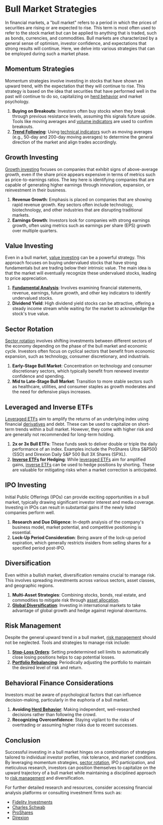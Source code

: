 # Bull Market Strategies

In financial markets, a "bull market" refers to a period in which the prices of securities are rising or are expected to rise. This term is most often used to refer to the stock market but can be applied to anything that is traded, such as bonds, currencies, and commodities. Bull markets are characterized by a general sense of optimism, investor confidence, and expectations that strong results will continue. Here, we delve into various strategies that can be employed during such a market phase.

## Momentum Strategies

Momentum strategies involve investing in stocks that have shown an upward trend, with the expectation that they will continue to rise. This strategy is based on the idea that securities that have performed well in the past will continue to do so, capitalizing on [herd behavior](../h/herd_behavior_in_trading.md) and market psychology.

1. **Buying on Breakouts**: Investors often buy stocks when they break through previous resistance levels, assuming this signals future upside. Tools like moving averages and [volume indicators](../v/volume_indicators.md) are used to confirm breakouts.
2. **[Trend Following](../t/trend_following.md)**: Using [technical indicators](../t/technical_indicators.md) such as moving averages (e.g., 50-day and 200-day moving averages) to determine the general direction of the market and align trades accordingly.

## Growth Investing

[Growth investing](../g/growth_investing.md) focuses on companies that exhibit signs of above-average growth, even if the share price appears expensive in terms of metrics such as price-to-earnings ratios. The key here is identifying companies that are capable of generating higher earnings through innovation, expansion, or reinvestment in their business.

1. **Revenue Growth**: Emphasis is placed on companies that are showing rapid revenue growth. Key sectors often include technology, biotechnology, and other industries that are disrupting traditional markets.
2. **Earnings Growth**: Investors look for companies with strong earnings growth, often using metrics such as earnings per share (EPS) growth over multiple quarters.

## Value Investing

Even in a bull market, [value investing](../v/value_investing.md) can be a powerful strategy. This approach focuses on buying undervalued stocks that have strong fundamentals but are trading below their intrinsic value. The main idea is that the market will eventually recognize these undervalued stocks, leading to price appreciation.

1. **[Fundamental Analysis](../f/fundamental_analysis.md)**: Involves examining financial statements, revenue, earnings, future growth, and other key indicators to identify undervalued stocks.
2. **Dividend Yield**: High dividend yield stocks can be attractive, offering a steady income stream while waiting for the market to acknowledge the stock's true value.

## Sector Rotation

[Sector rotation](../s/sector_rotation.md) involves shifting investments between different sectors of the economy depending on the phase of the bull market and economic cycle. Investors often focus on cyclical sectors that benefit from economic expansion, such as technology, consumer discretionary, and industrials.

1. **Early-Stage Bull Market**: Concentration on technology and consumer discretionary sectors, which typically benefit from renewed investor confidence and spending.
2. **Mid to Late-Stage Bull Market**: Transition to more stable sectors such as healthcare, utilities, and consumer staples as growth moderates and the need for defensive plays increases.

## Leveraged and Inverse ETFs

[Leveraged ETFs](../l/leveraged_etfs.md) aim to amplify the returns of an underlying index using financial [derivatives](../d/derivatives.md) and debt. These can be used to capitalize on short-term trends within a bull market. However, they come with higher risk and are generally not recommended for long-term holding.

1. **2x or 3x Bull ETFs**: These funds seek to deliver double or triple the daily performance of an index. Examples include the ProShares Ultra S&P500 (SSO) and Direxion Daily S&P 500 Bull 3X Shares (SPXL).
2. **[Inverse ETFs](../i/inverse_etfs.md) for Hedging**: While [leveraged ETFs](../l/leveraged_etfs.md) aim for amplified gains, [inverse ETFs](../i/inverse_etfs.md) can be used to hedge positions by shorting. These are valuable for mitigating risks when a market correction is anticipated.

## IPO Investing

Initial Public Offerings (IPOs) can provide exciting opportunities in a bull market, typically drawing significant investor interest and media coverage. Investing in IPOs can result in substantial gains if the newly listed companies perform well.

1. **Research and Due Diligence**: In-depth analysis of the company's business model, market potential, and competitive positioning is essential.
2. **Lock-Up Period Consideration**: Being aware of the lock-up period expiration, which generally restricts insiders from selling shares for a specified period post-IPO.

## Diversification

Even within a bullish market, diversification remains crucial to manage risk. This involves spreading investments across various sectors, asset classes, and geographic regions.

1. **Multi-Asset Strategies**: Combining stocks, bonds, real estate, and commodities to mitigate risk through [asset allocation](../a/asset_allocation.md).
2. **[Global Diversification](../g/global_diversification.md)**: Investing in international markets to take advantage of global growth and hedge against regional downturns.

## Risk Management

Despite the general upward trend in a bull market, [risk management](../r/risk_management.md) should not be neglected. Tools and strategies to manage risk include:

1. **[Stop-Loss Orders](../s/stop-loss_orders.md)**: Setting predetermined sell limits to automatically close losing positions helps to cap potential losses.
2. **[Portfolio Rebalancing](../p/portfolio_rebalancing.md)**: Periodically adjusting the portfolio to maintain the desired level of risk and return.

## Behavioral Finance Considerations

Investors must be aware of psychological factors that can influence decision-making, particularly in the euphoria of a bull market.

1. **Avoiding [Herd Behavior](../h/herd_behavior_in_trading.md)**: Making independent, well-researched decisions rather than following the crowd.
2. **Recognizing Overconfidence**: Staying vigilant to the risks of overtrading or assuming higher risks due to recent successes.

## Conclusion

Successful investing in a bull market hinges on a combination of strategies tailored to individual investor profiles, risk tolerance, and market conditions. By leveraging momentum strategies, [sector rotation](../s/sector_rotation.md), IPO participation, and meticulous research, investors can position themselves to capitalize on the upward trajectory of a bull market while maintaining a disciplined approach to [risk management](../r/risk_management.md) and diversification.

For further detailed research and resources, consider accessing financial analysis platforms or consulting investment firms such as:

- [Fidelity Investments](https://www.fidelity.com)
- [Charles Schwab](https://www.schwab.com)
- [ProShares](https://www.proshares.com)
- [Direxion](https://www.direxion.com)